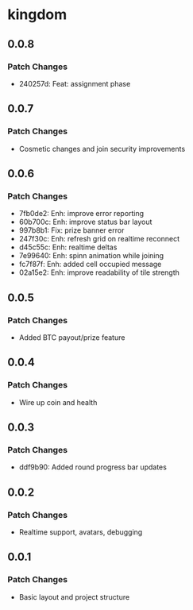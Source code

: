 # kingdom

## 0.0.8

### Patch Changes

- 240257d: Feat: assignment phase

## 0.0.7

### Patch Changes

- Cosmetic changes and join security improvements

## 0.0.6

### Patch Changes

- 7fb0de2: Enh: improve error reporting
- 60b700c: Enh: improve status bar layout
- 997b8b1: Fix: prize banner error
- 247f30c: Enh: refresh grid on realtime reconnect
- d45c55c: Enh: realtime deltas
- 7e99640: Enh: spinn animation while joining
- fc7f87f: Enh: added cell occupied message
- 02a15e2: Enh: improve readability of tile strength

## 0.0.5

### Patch Changes

- Added BTC payout/prize feature

## 0.0.4

### Patch Changes

- Wire up coin and health

## 0.0.3

### Patch Changes

- ddf9b90: Added round progress bar updates

## 0.0.2

### Patch Changes

- Realtime support, avatars, debugging

## 0.0.1

### Patch Changes

- Basic layout and project structure
